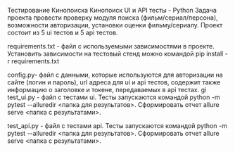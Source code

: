 Тестирование Кинопоиска
Кинопоиск UI и API тесты - Python
Задача проекта провести проверку модуля поиска (фильм/сериал/персона), возможности авторизации, установки оценки фильму/сериалу. Проект состоит из 5 ui тестов и 5 api тестов.

requirements.txt - файл с используемыми зависимостями в проекте. Установить зависимости на тестовый стенд можно командой pip install -r requirements.txt

config.py- файл с данными, которые используются для авторизации на сайте (логин и пароль), url адреса для ui и api тестов, содержит также информацию о заголовке и токене, передаваемых в api тестах.
gi
test_ui.py - файл с тестами ui. Тесты запускаются командой python -m pytest --alluredir <папка для результатов>. Сформировать отчет allure serve <папка с результатами>.

test_api.py - файл с тестами api. Тесты запускаются командой python -m pytest --alluredir <папка для результатов>. Сформировать отчет allure serve <папка с результатами>.